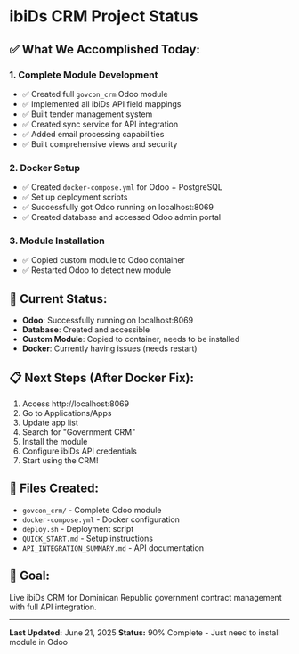 # ibiDs CRM Project Status

## ✅ **What We Accomplished Today:**

### **1. Complete Module Development**
- ✅ Created full `govcon_crm` Odoo module
- ✅ Implemented all ibiDs API field mappings
- ✅ Built tender management system
- ✅ Created sync service for API integration
- ✅ Added email processing capabilities
- ✅ Built comprehensive views and security

### **2. Docker Setup**
- ✅ Created `docker-compose.yml` for Odoo + PostgreSQL
- ✅ Set up deployment scripts
- ✅ Successfully got Odoo running on localhost:8069
- ✅ Created database and accessed Odoo admin portal

### **3. Module Installation**
- ✅ Copied custom module to Odoo container
- ✅ Restarted Odoo to detect new module

## 🚧 **Current Status:**
- **Odoo**: Successfully running on localhost:8069
- **Database**: Created and accessible
- **Custom Module**: Copied to container, needs to be installed
- **Docker**: Currently having issues (needs restart)

## 📋 **Next Steps (After Docker Fix):**
1. Access http://localhost:8069
2. Go to Applications/Apps
3. Update app list
4. Search for "Government CRM"
5. Install the module
6. Configure ibiDs API credentials
7. Start using the CRM!

## 🔧 **Files Created:**
- `govcon_crm/` - Complete Odoo module
- `docker-compose.yml` - Docker configuration
- `deploy.sh` - Deployment script
- `QUICK_START.md` - Setup instructions
- `API_INTEGRATION_SUMMARY.md` - API documentation

## 🎯 **Goal:**
Live ibiDs CRM for Dominican Republic government contract management with full API integration.

---
**Last Updated:** June 21, 2025
**Status:** 90% Complete - Just need to install module in Odoo 